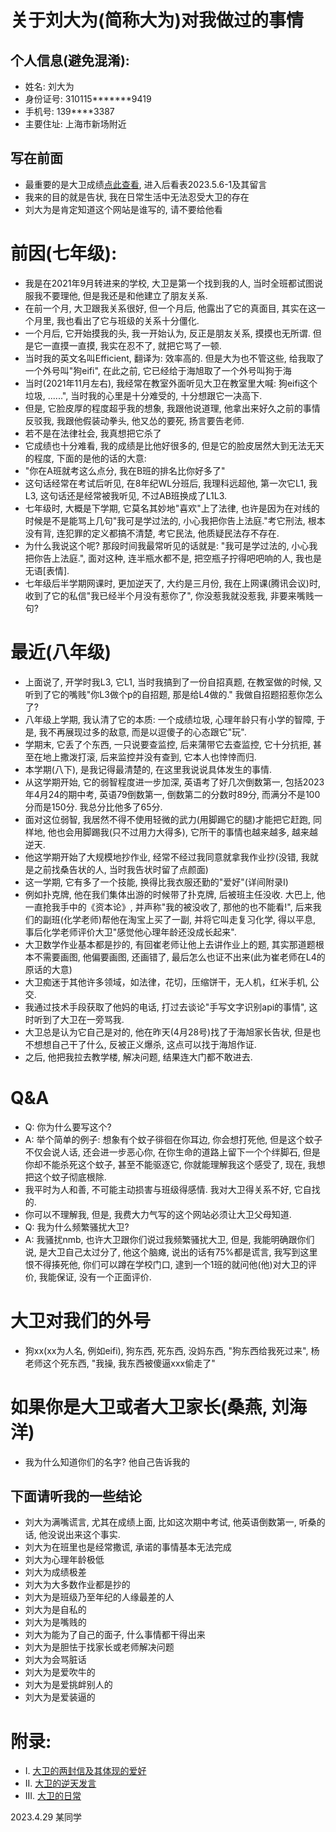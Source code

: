 # 关于刘大为(简称大为)对我做过的事情
## 个人信息(避免混淆):
- 姓名: 刘大为
- 身份证号: 310115*******9419
- 手机号: 139****3387
- 主要住址: 上海市新场附近
## 写在前面
- 最重要的是大卫成绩[点此查看](https://bili-08a04-nq3.github.io/David/logging "点此获取详情"), 进入后看表2023.5.6-1及其留言
- 我来的目的就是告状, 我在日常生活中无法忍受大卫的存在
- 刘大为是肯定知道这个网站是谁写的, 请不要给他看
# 前因(七年级):
- 我是在2021年9月转进来的学校, 大卫是第一个找到我的人, 当时全班都试图说服我不要理他, 但是我还是和他建立了朋友关系.
- 在前一个月, 大卫跟我关系很好, 但一个月后, 他露出了它的真面目, 其实在这一个月里, 我也看出了它与班级的关系十分僵化.
- 一个月后, 它开始摸我的头, 我一开始认为, 反正是朋友关系, 摸摸也无所谓. 但是它一直摸一直摸, 我实在忍不了, 就把它骂了一顿.
- 当时我的英文名叫Efficient, 翻译为: 效率高的. 但是大为也不管这些, 给我取了一个外号叫"狗eifi", 在此之前, 它已经给于海旭取了一个外号叫狗于海
- 当时(2021年11月左右), 我经常在教室外面听见大卫在教室里大喊: 狗eifi这个垃圾, ......", 当时我的心里是十分难受的, 十分想跟它一决高下.
- 但是, 它脸皮厚的程度超乎我的想象, 我跟他说道理, 他拿出来好久之前的事情反驳我, 我跟他假装动拳头, 他又怂的要死, 扬言要告老师.
- 若不是在法律社会, 我真想把它杀了
- 它成绩也十分难看, 我的成绩是比他好很多的, 但是它的脸皮居然大到无法无天的程度, 下面的是他的话的大意:
- "你在A班就考这么点分, 我在B班的排名比你好多了"
- 这句话经常在考试后听见, 在8年纪WL分班后, 我理科远超他, 第一次它L1, 我L3, 这句话还是经常被我听见, 不过AB班换成了L1L3.
- 七年级时, 大概是下学期, 它莫名其妙地"喜欢"上了法律, 也许是因为在对线的时候是不是能骂上几句"我可是学过法的, 小心我把你告上法庭."考它刑法, 根本没有背, 连犯罪的定义都搞不清楚, 考它民法, 他质疑民法存不存在.
- 为什么我说这个呢? 那段时间我最常听见的话就是: "我可是学过法的, 小心我把你告上法庭.", 面对这种, 连半瓶水都不是, 把空瓶子拧得吧吧响的人, 我也是无语[表情].
- 七年级后半学期网课时, 更加逆天了, 大约是三月份, 我在上网课(腾讯会议)时, 收到了它的私信"我已经半个月没有惹你了", 你没惹我就没惹我, 非要来嘴贱一句?
# 最近(八年级)
- 上面说了, 开学时我L3, 它L1, 当时我搞到了一份自招真题, 在教室做的时候, 又听到了它的嘴贱"你L3做个p的自招题, 那是给L4做的." 我做自招题招惹你怎么了?
- 八年级上学期, 我认清了它的本质: 一个成绩垃圾, 心理年龄只有小学的智障, 于是, 我不再展现过多的敌意, 而是以逗傻子的心态跟它"玩".
- 学期末, 它丢了个东西, 一只说要查监控, 后来蒲带它去查监控, 它十分抗拒, 甚至在地上撒泼打滚, 后来监控并没有查到, 它本人也悻悻而归.
- 本学期(八下), 是我记得最清楚的, 在这里我说说具体发生的事情.
- 从这学期开始, 它的弱智程度进一步加深, 英语考了好几次倒数第一, 包括2023年4月24的期中考, 英语79倒数第一, 倒数第二的分数时89分, 而满分不是100分而是150分. 我总分比他多了65分.
- 面对这位弱智, 我居然不得不使用轻微的武力(用脚踢它的腿)才能把它赶跑, 同样地, 他也会用脚踢我(只不过用力大得多), 它所干的事情也越来越多, 越来越逆天.
- 他这学期开始了大规模地抄作业, 经常不经过我同意就拿我作业抄(没错, 我就是之前找桑告状的人, 当时我告状时留了点颜面)
- 这一学期, 它有多了一个技能, 换得比我衣服还勤的"爱好"(详间附录I)
- 例如扑克牌, 他在我们集体出游的时候带了扑克牌, 后被班主任没收. 大巴上, 他一直抢我手中的《资本论》, 并声称"我的被没收了, 那他的也不能看!", 后来我们的副班(化学老师)帮他在淘宝上买了一副, 并将它叫走复习化学, 得以平息, 事后化学老师评价大卫"感觉他心理年龄还没成长起来".
- 大卫数学作业基本都是抄的, 有回崔老师让他上去讲作业上的题, 其实那道题根本不需要画图, 他偏要画图, 还画错了, 最后怎么也证不出来(此为崔老师在L4的原话的大意)
- 大卫痴迷于其他许多领域，如法律，花切，压缩饼干，无人机，红米手机, 公交.
- 我通过技术手段获取了他妈的电话, 打过去谈论"手写文字识别api的事情", 这时听到了大卫在一旁骂我.
- 大卫总是认为它自己是对的, 他在昨天(4月28号)找了于海旭家长告状, 但是也不想想自己干了什么, 反被正义爆杀, 这点可以找于海旭作证.
- 之后, 他把我拉去教学楼, 解决问题, 结果连大门都不敢进去.
# Q&A
- Q: 你为什么要写这个?
- A: 举个简单的例子: 想象有个蚊子徘徊在你耳边, 你会想打死他, 但是这个蚊子不仅会说人话, 还会进一步恶心你, 在你生命的道路上留下一个个绊脚石, 但是你却不能杀死这个蚊子, 甚至不能驱逐它, 你就能理解我这个感受了, 现在, 我想把这个蚊子彻底根除.
- 我平时为人和善, 不可能主动损害与班级得感情. 我对大卫得关系不好, 它自找的.
- 你可以不理解我, 但是, 我费大力气写的这个网站必须让大卫父母知道.
- Q: 我为什么频繁骚扰大卫?
- A: 我骚扰nmb, 也许大卫跟你们说过我频繁骚扰大卫, 但是, 我能明确跟你们说, 是大卫自己太过分了, 他这个脑瘫, 说出的话有75%都是谎言, 我写到这里恨不得揍死他, 你们可以蹲在学校门口, 逮到一个1班的就问他(他)对大卫的评价, 我能保证, 没有一个正面评价.
# 大卫对我们的外号
 - 狗xx(xx为人名, 例如eifi), 狗东西, 死东西, 没妈东西, "狗东西给我死过来", 杨老师这个死东西, "我操, 我东西被傻逼xxx偷走了"
# 如果你是大卫或者大卫家长(桑燕, 刘海洋)
- 我为什么知道你们的名字? 他自己告诉我的
## 下面请听我的一些结论
- 刘大为满嘴谎言, 尤其在成绩上面, 比如这次期中考试, 他英语倒数第一, 听桑的话, 他没说出来这个事实.
- 刘大为在班里也是经常撒谎, 承诺的事情基本无法完成
- 刘大为心理年龄极低
- 刘大为成绩极差
- 刘大为大多数作业都是抄的
- 刘大为是班级乃至年纪的人缘最差的人
- 刘大为是自私的
- 刘大为是嘴贱的
- 刘大为能为了自己的面子, 什么事情都干得出来
- 刘大为是胆怯于找家长或老师解决问题
- 刘大为会骂脏话
- 刘大为是爱吹牛的
- 刘大为是爱挑衅别人的
- 刘大为是爱装逼的


# 附录: 
 - I. [大卫的两封信及其体现的爱好](https://bili-08a04-nq3.github.io/David/letter "点此获取详情")
 - II. [大卫的逆天发言](https://bili-08a04-nq3.github.io/David/saying "点此获取详情")
 - III. [大卫的日常](https://bili-08a04-nq3.github.io/David/logging "点此获取详情")



2023.4.29 某同学
